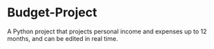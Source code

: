# Budget-Project
A Python project that projects personal income and expenses up to 12 months, and can be edited in real time.
